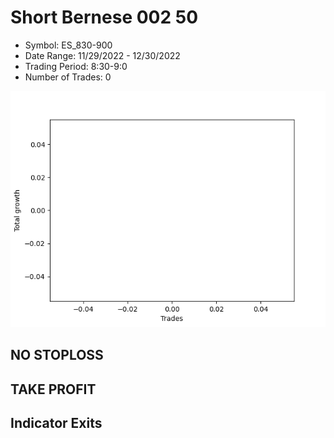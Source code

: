 # Short Bernese 002 50 
- Symbol: ES_830-900
- Date Range: 11/29/2022 - 12/30/2022
- Trading Period: 8:30-9:0
- Number of Trades: 0

![Plot](ShortBernese00250ES_830-900.png)
## NO STOPLOSS














## TAKE PROFIT











## Indicator Exits

